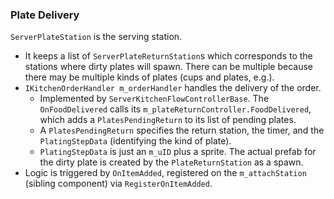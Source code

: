 ### Plate Delivery

`ServerPlateStation` is the serving station.
* It keeps a list of `ServerPlateReturnStation`s which corresponds to the stations where dirty plates will spawn.
    There can be multiple because there may be multiple kinds of plates (cups and plates, e.g.).
* `IKitchenOrderHandler m_orderHandler` handles the delivery of the order.
    * Implemented by `ServerKitchenFlowControllerBase`. The `OnFoodDelivered` calls its
      `m_plateReturnController.FoodDelivered`, which adds a `PlatesPendingReturn` to its list of pending plates.
    * A `PlatesPendingReturn` specifies the return station, the timer, and the `PlatingStepData` (identifying the
      kind of plate).
    * `PlatingStepData` is just an `m_uID` plus a sprite. The actual prefab for the dirty plate is created by the
      `PlateReturnStation` as a spawn.
* Logic is triggered by `OnItemAdded`, registered on the `m_attachStation` (sibling component) via `RegisterOnItemAdded`.

